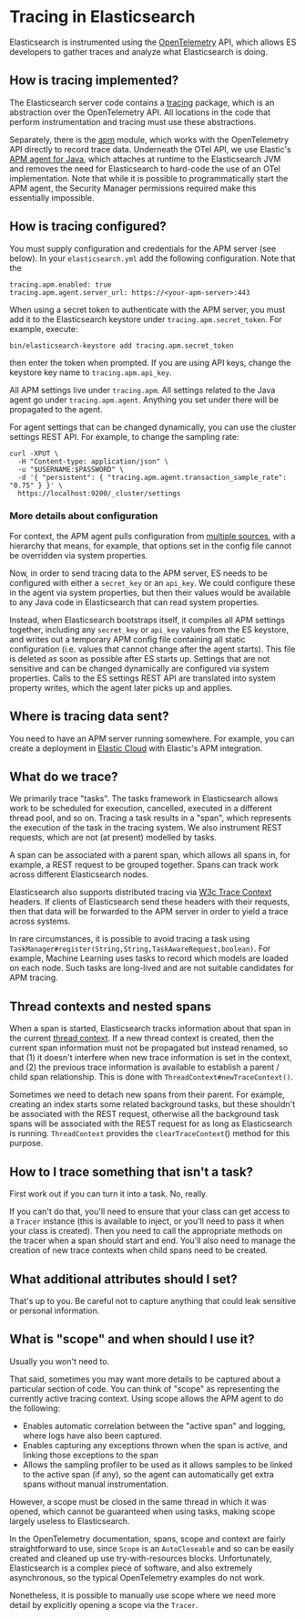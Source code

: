 # Tracing in Elasticsearch

Elasticsearch is instrumented using the [OpenTelemetry][otel] API, which allows
ES developers to gather traces and analyze what Elasticsearch is doing.

## How is tracing implemented?

The Elasticsearch server code contains a [tracing][tracing] package, which is
an abstraction over the OpenTelemetry API. All locations in the code that
perform instrumentation and tracing must use these abstractions.

Separately, there is the [apm](./modules/apm) module, which works with the
OpenTelemetry API directly to record trace data.  Underneath the OTel API, we
use Elastic's [APM agent for Java][agent], which attaches at runtime to the
Elasticsearch JVM and removes the need for Elasticsearch to hard-code the use of
an OTel implementation. Note that while it is possible to programmatically start
the APM agent, the Security Manager permissions required make this essentially
impossible.

## How is tracing configured?

You must supply configuration and credentials for the APM server (see below).
In your `elasticsearch.yml` add the following configuration. Note that the

```
tracing.apm.enabled: true
tracing.apm.agent.server_url: https://<your-apm-server>:443
```

When using a secret token to authenticate with the APM server, you must add it to the Elasticsearch keystore under `tracing.apm.secret_token`. For example, execute:

    bin/elasticsearch-keystore add tracing.apm.secret_token

then enter the token when prompted. If you are using API keys, change the keystore key name to `tracing.apm.api_key`.

All APM settings live under `tracing.apm`. All settings related to the Java agent
go under `tracing.apm.agent`. Anything you set under there will be propagated to
the agent.

For agent settings that can be changed dynamically, you can use the cluster
settings REST API. For example, to change the sampling rate:

    curl -XPUT \
      -H "Content-type: application/json" \
      -u "$USERNAME:$PASSWORD" \
      -d '{ "persistent": { "tracing.apm.agent.transaction_sample_rate": "0.75" } }' \
      https://localhost:9200/_cluster/settings


### More details about configuration

For context, the APM agent pulls configuration from [multiple
sources][agent-config], with a hierarchy that means, for example, that options
set in the config file cannot be overridden via system properties.

Now, in order to send tracing data to the APM server, ES needs to be configured with
either a `secret_key` or an `api_key`. We could configure these in the agent via
system properties, but then their values would be available to any Java code in
Elasticsearch that can read system properties.

Instead, when Elasticsearch bootstraps itself, it compiles all APM settings
together, including any `secret_key` or `api_key` values from the ES keystore,
and writes out a temporary APM config file containing all static configuration
(i.e. values that cannot change after the agent starts).  This file is deleted
as soon as possible after ES starts up. Settings that are not sensitive and can
be changed dynamically are configured via system properties. Calls to the ES
settings REST API are translated into system property writes, which the agent
later picks up and applies.

## Where is tracing data sent?

You need to have an APM server running somewhere. For example, you can create a
deployment in [Elastic Cloud](https://www.elastic.co/cloud/) with Elastic's APM
integration.

## What do we trace?

We primarily trace "tasks". The tasks framework in Elasticsearch allows work to
be scheduled for execution, cancelled, executed in a different thread pool, and
so on. Tracing a task results in a "span", which represents the execution of the
task in the tracing system. We also instrument REST requests, which are not (at
present) modelled by tasks.

A span can be associated with a parent span, which allows all spans in, for
example, a REST request to be grouped together. Spans can track work across
different Elasticsearch nodes.

Elasticsearch also supports distributed tracing via [W3c Trace Context][w3c]
headers. If clients of Elasticsearch send these headers with their requests,
then that data will be forwarded to the APM server in order to yield a trace
across systems.

In rare circumstances, it is possible to avoid tracing a task using
`TaskManager#register(String,String,TaskAwareRequest,boolean)`. For example,
Machine Learning uses tasks to record which models are loaded on each node. Such
tasks are long-lived and are not suitable candidates for APM tracing.

## Thread contexts and nested spans

When a span is started, Elasticsearch tracks information about that span in the
current [thread context][thread-context].  If a new thread context is created,
then the current span information must not be propagated but instead renamed, so
that (1) it doesn't interfere when new trace information is set in the context,
and (2) the previous trace information is available to establish a parent /
child span relationship.  This is done with `ThreadContext#newTraceContext()`.

Sometimes we need to detach new spans from their parent. For example, creating
an index starts some related background tasks, but these shouldn't be associated
with the REST request, otherwise all the background task spans will be
associated with the REST request for as long as Elasticsearch is running.
`ThreadContext` provides the `clearTraceContext`() method for this purpose.

## How to I trace something that isn't a task?

First work out if you can turn it into a task. No, really.

If you can't do that, you'll need to ensure that your class can get access to a
`Tracer` instance (this is available to inject, or you'll need to pass it when
your class is created). Then you need to call the appropriate methods on the
tracer when a span should start and end. You'll also need to manage the creation
of new trace contexts when child spans need to be created.

## What additional attributes should I set?

That's up to you. Be careful not to capture anything that could leak sensitive
or personal information.

## What is "scope" and when should I use it?

Usually you won't need to.

That said, sometimes you may want more details to be captured about a particular
section of code. You can think of "scope" as representing the currently active
tracing context. Using scope allows the APM agent to do the following:

* Enables automatic correlation between the "active span" and logging, where
  logs have also been captured.
* Enables capturing any exceptions thrown when the span is active, and linking
  those exceptions to the span
* Allows the sampling profiler to be used as it allows samples to be linked to
  the active span (if any), so the agent can automatically get extra spans
  without manual instrumentation.

However, a scope must be closed in the same thread in which it was opened, which
cannot be guaranteed when using tasks, making scope largely useless to
Elasticsearch.

In the OpenTelemetry documentation, spans, scope and context are fairly
straightforward to use, since `Scope` is an `AutoCloseable` and so can be
easily created and cleaned up use try-with-resources blocks. Unfortunately,
Elasticsearch is a complex piece of software, and also extremely asynchronous,
so the typical OpenTelemetry examples do not work.

Nonetheless, it is possible to manually use scope where we need more detail by
explicitly opening a scope via the `Tracer`.


[otel]: https://opentelemetry.io/
[thread-context]: ./server/src/main/java/org/elasticsearch/common/util/concurrent/ThreadContext.java
[w3c]: https://www.w3.org/TR/trace-context/
[tracing]: ./server/src/main/java/org/elasticsearch/tracing
[agent-config]: https://www.elastic.co/guide/en/apm/agent/java/master/configuration.html
[agent]: https://www.elastic.co/guide/en/apm/agent/java/current/index.html
